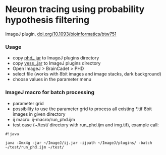 # Neuron tracing using probability hypothesis filtering #

ImageJ plugin, [doi.org/10.1093/bioinformatics/btw751](https://doi.org/10.1093/bioinformatics/btw751)

### Usage ###

* copy [phd_.jar](https://bitbucket.org/miroslavradojevic/phd/src) to ImageJ plugins directory
* copy [vess_.jar](https://bitbucket.org/miroslavradojevic/vess/src) to ImageJ plugins directory
* Open ImageJ > BrainCadet > PHD
* select file (works with 8bit images and image stacks, dark background)
* choose values in the parameter menu

### ImageJ macro for batch processing ###

* parameter grid 
* possibility to use the parameter grid to process all existing *.tif 8bit images in given directory 
* ij macro: ij-macro/run_phd.ijm
* test case (~/test/ directory with run_phd.ijm and img.tif), example call: 
```
#!java

java -Xmx4g -jar ~/ImageJ/ij.jar -ijpath ~/ImageJ/plugins/ -batch ~/test/run_phd.ijm ~/test/
```